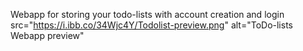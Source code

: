 Webapp for storing your todo-lists with account creation and login
<img> src="https://i.ibb.co/34Wjc4Y/Todolist-preview.png" alt="ToDo-lists Webapp preview"
